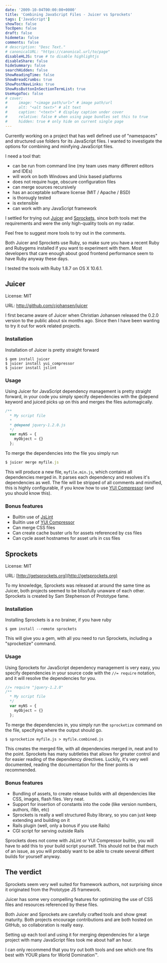 ```yaml
---
date: '2009-10-04T00:00:00+0000'
title: 'Combining JavaScript Files - Juicer vs Sprockets'
tags: ['JavaScript']
showToc: false
TocOpen: false
draft: false
hidemeta: false
comments: false
# description: "Desc Text."
# canonicalURL: "https://canonical.url/to/page"
disableHLJS: true # to disable highlightjs
disableShare: false
hideSummary: false
searchHidden: false
ShowReadingTime: false
ShowBreadCrumbs: true
ShowPostNavLinks: true
ShowRssButtonInSectionTermList: true
UseHugoToc: false
# cover:
#     image: "<image path/url>" # image path/url
#     alt: "<alt text>" # alt text
#     caption: "<text>" # display caption under cover
#     relative: false # when using page bundles set this to true
#     hidden: true # only hide on current single page
---
```


Currently working on a project that has well defined use of "namespaces" and structured use folders for its JavaScript files. I wanted to investigate the options for combining and minifying JavaScript files.

I need a tool that:

* can be run from command line (my team uses many different editors and IDEs)
* will work on both Windows and Unix based platforms
* does not require huge, obscure configuration files
* can merge sources recursively
* has an acceptable software license (MIT / Apache / BSD)
* is thorougly tested
* is extensible
* can work with any JavaScript framework

I settled for trying out [Juicer](http://github.com/cjohansen/juicer) and [Sprockets](http://getsprockets.org), since both tools met the requirements and were the only high-quality tools on my radar.

Feel free to suggest more tools to try out in the comments.

Both Juicer and Sprockets use Ruby, so make sure you have a recent Ruby and Rubygems installed if you want to experiment with them. Most developers that care enough about good frontend performance seem to have Ruby anyway these days.

I tested the tools with Ruby 1.8.7 on OS X 10.6.1.

## Juicer

License: MIT

URL: <http://github.com/cjohansen/juicer>

I first became aware of Juicer when Christian Johansen released the 0.2.0 version to the public about six months ago. Since then I have been wanting to try it out for work related projects.

### Installation

Installation of Juicer is pretty straight forward

```shell
$ gem install juicer
$ juicer install yui_compressor
$ juicer install jslint
```

### Usage

Using Juicer for JavaScript dependency management is pretty straight forward, in your code you simply specify dependencies with the @depend keyword and juiced picks up on this and merges the files automagically.

```javascript
/**
  * My script file
  *
  * @depend jquery-1.2.0.js
  */
  var myNS = {
    myObject = {}
  };
```

To merge the dependencies into the file you simply run

```javascript
$ juicer merge myfile.js
```

This will produce a new file, `myfile.min.js`, which contains all dependencies merged in. It parses each dependency and resolves it's dependencies as well. The file will be stripped of all comments and minified, this is highly configurable, if you know how to use [YUI Compressor](http://developer.yahoo.com/yui/compressor/) (and you should know this).

### Bonus features

* Builtin use of [JsLint](http://www.jslint.com/)
* Builtin use of [YUI Compressor](http://developer.yahoo.com/yui/compressor/)
* Can merge CSS files
* Can create cache buster urls for assets referenced by css files
* Can cycle asset hostnames for asset urls in css files

## Sprockets

License: MIT

URL: [http://getsprockets.org](http://getsprockets.org)

To my knowledge, Sprockets was released at around the same time as Juicer, both projects seemed to be blissfully unaware of each other. Sprockets is created by Sam Stephenson of Prototype fame.

### Installation

Installing Sprockets is a no brainer, if you have ruby

```shell
$ gem install --remote sprockets
```

This will give you a gem, with all you need to run Sprockets, including a "sprocketize" command.

### Usage

Using Sprockets for JavaScript dependency management is very easy, you specify dependencies in your source code with the `//= require` notation, and it will resolve the dependencies for you.

```javascript
//= require "jquery-1.2.0"
/**
  * My script file
  */
  var myNS = {
    myObject = {}
  };
```

To merge the dependencies in, you simply run the `sprocketize` command on the file, specifying where the output should go.

```shell
$ sprocketize myfile.js > myfile.combined.js
```

This creates the merged file, with all dependencies merged in, neat and to the point. Sprockets has many subtleties that allows for greater control and for easier reading of the dependency directives. Luckily, it's very well documented, reading the documentation for the finer points is recommended.

### Bonus features

* Bundling of assets, to create release builds with all dependencies like CSS, images, flash files. Very neat.
* Support for insertion of constants into the code (like version numbers, authors, i18n, etc)
* Sprockets is really a well structured Ruby library, so you can just keep extending and building on it
* Rails plugin (well, only a bonus if you use Rails)
* CGI script for serving outside Rails

Sprockets does not come with JsLint or YUI Compressor builtin, you will have to add this to your build script yourself. This should not be that much of an issue, as you will probably want to be able to create several diffent builds for yourself anyway.

## The verdict

Sprockets seem very well suited for framework authors, not surprising since it originated from the Prototype JS framework.

Juicer has some very compelling features for optimizing the use of CSS files and resources referenced by these files.

Both Juicer and Sprockets are carefully crafted tools and show great maturity. Both projects encourage contributions and are both hosted on GitHub, so collaboration is really easy.

Setting up each tool and using it for merging dependencies for a large project with many JavaScript files took me about half an hour.

I can only recommend that you try out both tools and see which one fits best with YOUR plans for World Domination&trade;.
